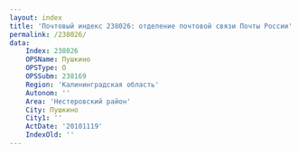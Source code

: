 ```yaml
---
layout: index
title: 'Почтовый индекс 238026: отделение почтовой связи Почты России'
permalink: /238026/
data:
    Index: 238026
    OPSName: Пушкино
    OPSType: О
    OPSSubm: 238169
    Region: 'Калининградская область'
    Autonom: ''
    Area: 'Нестеровский район'
    City: Пушкино
    City1: ''
    ActDate: '20101119'
    IndexOld: ''
---
```

